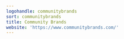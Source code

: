 ```yaml
---
logohandle: communitybrands
sort: communitybrands
title: Community Brands
website: 'https://www.communitybrands.com/'
---
```

